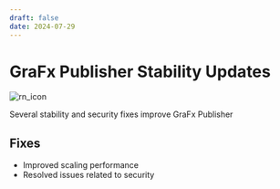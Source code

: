 ```yaml
---
draft: false
date: 2024-07-29
---
```


# GraFx Publisher Stability Updates

![rn_icon](/assets/icon-GraFx-Publisher.svg)

Several stability and security fixes improve GraFx Publisher

<!-- more -->

## Fixes

- Improved scaling performance
- Resolved issues related to security
